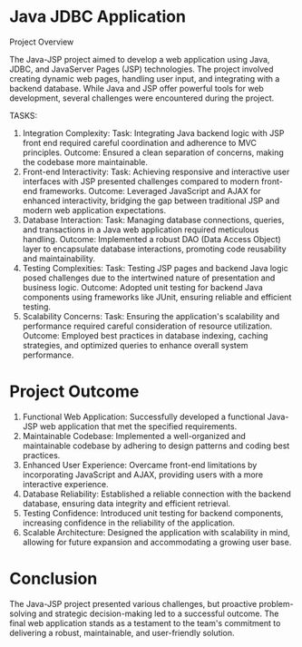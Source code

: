 # Java JDBC Application

Project Overview

The Java-JSP project aimed to develop a web application using Java, JDBC, and JavaServer Pages (JSP) technologies. The project involved creating dynamic web pages, handling user input, and integrating with a backend database. While Java and JSP offer powerful tools for web development, several challenges were encountered during the project.

TASKS:
1. Integration Complexity:
Task:
Integrating Java backend logic with JSP front end required careful coordination and adherence to MVC principles.
Outcome:
Ensured a clean separation of concerns, making the codebase more maintainable.
2. Front-end Interactivity:
Task:
Achieving responsive and interactive user interfaces with JSP presented challenges compared to modern front-end frameworks.
Outcome:
Leveraged JavaScript and AJAX for enhanced interactivity, bridging the gap between traditional JSP and modern web application expectations.
3. Database Interaction:
Task:
Managing database connections, queries, and transactions in a Java web application required meticulous handling.
Outcome:
Implemented a robust DAO (Data Access Object) layer to encapsulate database interactions, promoting code reusability and maintainability.
4. Testing Complexities:
Task:
Testing JSP pages and backend Java logic posed challenges due to the intertwined nature of presentation and business logic.
Outcome:
Adopted unit testing for backend Java components using frameworks like JUnit, ensuring reliable and efficient testing.
5. Scalability Concerns:
Task:
Ensuring the application's scalability and performance required careful consideration of resource utilization.
Outcome:
Employed best practices in database indexing, caching strategies, and optimized queries to enhance overall system performance.

# Project Outcome
1. Functional Web Application:
Successfully developed a functional Java-JSP web application that met the specified requirements.
2. Maintainable Codebase:
Implemented a well-organized and maintainable codebase by adhering to design patterns and coding best practices.
3. Enhanced User Experience:
Overcame front-end limitations by incorporating JavaScript and AJAX, providing users with a more interactive experience.
4. Database Reliability:
Established a reliable connection with the backend database, ensuring data integrity and efficient retrieval.
5. Testing Confidence:
Introduced unit testing for backend components, increasing confidence in the reliability of the application.
6. Scalable Architecture:
Designed the application with scalability in mind, allowing for future expansion and accommodating a growing user base.


# Conclusion
The Java-JSP project presented various challenges, but proactive problem-solving and strategic decision-making led to a successful outcome. The final web application stands as a testament to the team's commitment to delivering a robust, maintainable, and user-friendly solution.
